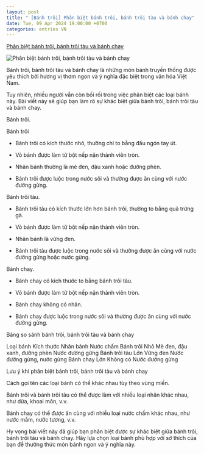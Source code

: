 ```yaml
---
layout: post
title: " [Bánh trôi] Phân biệt bánh trôi, bánh trôi tàu và bánh chay"
date: Tue, 09 Apr 2024 19:00:00 +0700
categories: entries VN
---
```

[Phân biệt bánh trôi, bánh trôi tàu và bánh chay](https://afamily.vn/phan-biet-banh-troi-banh-troi-tau-va-banh-chay-20240409205922103.chn)

![Phân biệt bánh trôi, bánh trôi tàu và bánh chay](https://afamilycdn.com/zoom/600_315/150157425591193600/2024/4/9/avatar1712669162818-1712669164699685315535.jpg)

Bánh trôi, bánh trôi tàu và bánh chay là những món bánh truyền thống được yêu thích bởi hương vị thơm ngon và ý nghĩa đặc biệt trong văn hóa Việt Nam.

Tuy nhiên, nhiều người vẫn còn bối rối trong việc phân biệt các loại bánh này. Bài viết này sẽ giúp bạn làm rõ sự khác biệt giữa bánh trôi, bánh trôi tàu và bánh chay.



Bánh trôi.

Bánh trôi

- Bánh trôi có kích thước nhỏ, thường chỉ to bằng đầu ngón tay út.

- Vỏ bánh được làm từ bột nếp nặn thành viên tròn.

- Nhân bánh thường là mè đen, đậu xanh hoặc đường phèn.

- Bánh trôi được luộc trong nước sôi và thường được ăn cùng với nước đường gừng.

Bánh trôi tàu.

- Bánh trôi tàu có kích thước lớn hơn bánh trôi, thường to bằng quả trứng gà.

- Vỏ bánh được làm từ bột nếp nặn thành viên tròn.

- Nhân bánh là vừng đen.

- Bánh trôi tàu được luộc trong nước sôi và thường được ăn cùng với nước đường gừng hoặc nước gừng.

Bánh chay.

- Bánh chay có kích thước to bằng bánh trôi tàu.

- Vỏ bánh được làm từ bột nếp nặn thành viên tròn.

- Bánh chay không có nhân.

- Bánh chay được luộc trong nước sôi và thường được ăn cùng với nước đường gừng.

Bảng so sánh bánh trôi, bánh trôi tàu và bánh chay

Loại bánh Kích thước Nhân bánh Nước chấm Bánh trôi Nhỏ Mè đen, đậu xanh, đường phèn Nước đường gừng Bánh trôi tàu Lớn Vừng đen Nước đường gừng, nước gừng Bánh chay Lớn Không có Nước đường gừng

Lưu ý khi phân biệt bánh trôi, bánh trôi tàu và bánh chay

Cách gọi tên các loại bánh có thể khác nhau tùy theo vùng miền.

Bánh trôi và bánh trôi tàu có thể được làm với nhiều loại nhân khác nhau, như dừa, khoai môn, v.v.

Bánh chay có thể được ăn cùng với nhiều loại nước chấm khác nhau, như nước mắm, nước tương, v.v.

Hy vọng bài viết này đã giúp bạn phân biệt được sự khác biệt giữa bánh trôi, bánh trôi tàu và bánh chay. Hãy lựa chọn loại bánh phù hợp với sở thích của bạn để thưởng thức món bánh ngon và ý nghĩa này.

